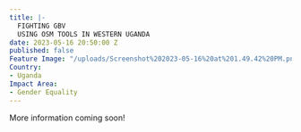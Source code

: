```yaml
---
title: |-
  FIGHTING GBV
  USING OSM TOOLS IN WESTERN UGANDA
date: 2023-05-16 20:50:00 Z
published: false
Feature Image: "/uploads/Screenshot%202023-05-16%20at%201.49.42%20PM.png"
Country:
- Uganda
Impact Area:
- Gender Equality
---
```


More information coming soon!